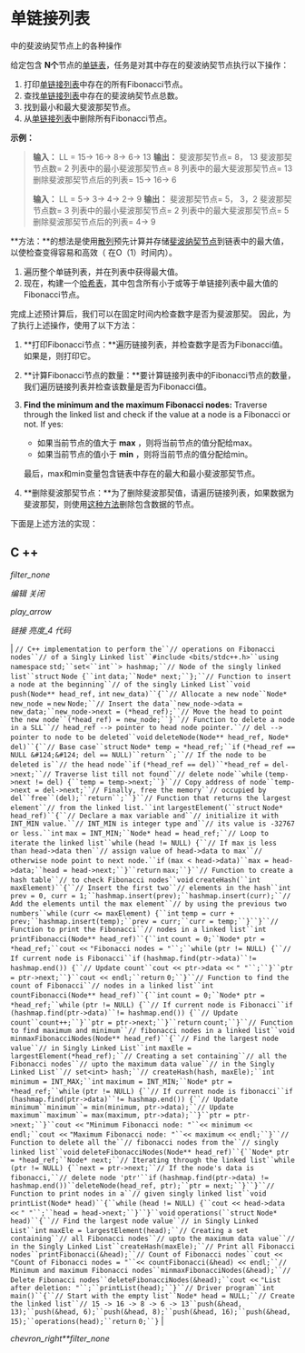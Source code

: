 # 单链接列表

中的斐波纳契节点上的各种操作

给定包含 **N个**节点的[单链表](https://www.geeksforgeeks.org/data-structures/linked-list/singly-linked-list/)，任务是对其中存在的斐波纳契节点执行以下操作：

1.  打印[单链接列表](https://www.geeksforgeeks.org/data-structures/linked-list/singly-linked-list/)中存在的所有Fibonacci节点。
2.  查找[单链接列表](https://www.geeksforgeeks.org/data-structures/linked-list/singly-linked-list/)中存在的斐波纳契节点总数。
3.  找到最小和最大斐波那契节点。
4.  从[单链接列表](https://www.geeksforgeeks.org/data-structures/linked-list/singly-linked-list/)中删除所有Fibonacci节点。

**示例：**

> **输入：** LL = 15-> 16-> 8-> 6-> 13
> **输出：**
> 斐波那契节点= 8， 13
> 斐波那契节点数= 2
> 列表中的最小斐波那契节点= 8
> 列表中的最大斐波那契节点= 13
> 删除斐波那契节点后的列表= 15-> 16-> 6
> 
> **输入：** LL = 5-> 3-> 4-> 2-> 9
> **输出：**
> 斐波那契节点= 5， 3，2
> 斐波那契节点数= 3
> 列表中的最小斐波那契节点= 2
> 列表中的最大斐波那契节点= 5
> 删除斐波那契节点后的列表= 4-> 9

**方法：**的想法是使用[散列](http://www.geeksforgeeks.org/hashing-data-structure/)预先计算并存储[斐波纳契节点](https://www.geeksforgeeks.org/program-for-nth-fibonacci-number/)到链表中的最大值，以使检查变得容易和高效（ 在O（1）时间内）。

1.  遍历整个单链列表，并在列表中获得最大值。
2.  现在，构建一个[哈希表](https://www.geeksforgeeks.org/hashing-set-1-introduction/)，其中包含所有小于或等于单链接列表中最大值的Fibonacci节点。

完成上述预计算后，我们可以在固定时间内检查数字是否为斐波那契。 因此，为了执行上述操作，使用了以下方法：

1.  **打印Fibonacci节点：**遍历链接列表，并检查数字是否为Fibonacci值。 如果是，则打印它。
2.  **计算Fibonacci节点的数量：**要计算链接列表中的Fibonacci节点的数量，我们遍历链接列表并检查该数量是否为Fibonacci值。
3.  **Find the minimum and the maximum Fibonacci nodes:** Traverse through the linked list and check if the value at a node is a Fibonacci or not. If yes:
    *   如果当前节点的值大于 **max** ，则将当前节点的值分配给max。
    *   如果当前节点的值小于 **min** ，则将当前节点的值分配给min。

    最后，max和min变量包含链表中存在的最大和最小斐波那契节点。

4.  **删除斐波那契节点：**为了删除斐波那契值，请遍历链接列表，如果数据为斐波那契，则使用[这种方法](https://www.geeksforgeeks.org/linked-list-set-3-deleting-node/)删除包含数据的节点。

下面是上述方法的实现：

## C ++

*filter_none*

*编辑*
*关闭*

*play_arrow*

*链接*
*亮度_4*
*代码*

| `// C++ implementation to perform the``// operations on Fibonacci nodes``// of a Singly Linked list``#include <bits/stdc++.h>``using` `namespace` `std;``set<``int``> hashmap;``// Node of the singly linked list``struct` `Node {``int` `data;``Node* next;``};``// Function to insert a node at the beginning``// of the singly Linked List``void` `push(Node** head_ref,` `int` `new_data)``{``// Allocate a new node``Node* new_node =` `new` `Node;``// Insert the data``new_node->data = new_data;``new_node->next = (*head_ref);``// Move the head to point the new node``(*head_ref) = new_node;``}``// Function to delete a node in a SLL``// head_ref --> pointer to head node pointer.``// del --> pointer to node to be deleted``void` `deleteNode(Node** head_ref, Node* del)``{``// Base case``struct` `Node* temp = *head_ref;``if` `(*head_ref == NULL &#124;&#124; del == NULL)``return``;``// If the node to be deleted is``// the head node``if` `(*head_ref == del)``*head_ref = del->next;``// Traverse list till not found``// delete node``while` `(temp->next != del) {``temp = temp->next;``}``// Copy address of node``temp->next = del->next;``// Finally, free the memory``// occupied by del``free``(del);``return``;``}``// Function that returns the largest element``// from the linked list.``int` `largestElement(``struct` `Node* head_ref)``{``// Declare a max variable and``// initialize it with INT_MIN value.``// INT_MIN is integer type and``// its value is -32767 or less.``int` `max = INT_MIN;``Node* head = head_ref;``// Loop to iterate the linked list``while` `(head != NULL) {``// If max is less than head->data then``// assign value of head->data to max``// otherwise node point to next node.``if` `(max < head->data)``max = head->data;``head = head->next;``}``return` `max;``}``// Function to create a hash table``// to check Fibonacci nodes``void` `createHash(``int` `maxElement)``{``// Insert the first two``// elements in the hash``int` `prev = 0, curr = 1;``hashmap.insert(prev);``hashmap.insert(curr);``// Add the elements until the max element``// by using the previous two numbers``while` `(curr <= maxElement) {``int` `temp = curr + prev;``hashmap.insert(temp);``prev = curr;``curr = temp;``}``}``// Function to print the Fibonacci``// nodes in a linked list``int` `printFibonacci(Node** head_ref)``{``int` `count = 0;``Node* ptr = *head_ref;``cout <<` `"Fibonacci nodes = "``;``while` `(ptr != NULL) {``// If current node is Fibonacci``if` `(hashmap.find(ptr->data)``!= hashmap.end()) {``// Update count``cout << ptr->data <<` `" "``;``}``ptr = ptr->next;``}``cout << endl;``return` `0;``}``// Function to find the count of Fibonacci``// nodes in a linked list``int` `countFibonacci(Node** head_ref)``{``int` `count = 0;``Node* ptr = *head_ref;``while` `(ptr != NULL) {``// If current node is Fibonacci``if` `(hashmap.find(ptr->data)``!= hashmap.end()) {``// Update count``count++;``}``ptr = ptr->next;``}``return` `count;``}``// Function to find maximum and minimum``// fibonacci nodes in a linked list``void` `minmaxFibonacciNodes(Node** head_ref)``{``// Find the largest node value``// in Singly Linked List``int` `maxEle = largestElement(*head_ref);``// Creating a set containing``// all the Fibonacci nodes``// upto the maximum data value``// in the Singly Linked List``// set<int> hash;``// createHash(hash, maxEle);``int` `minimum = INT_MAX;``int` `maximum = INT_MIN;``Node* ptr = *head_ref;``while` `(ptr != NULL) {``// If current node is fibonacci``if` `(hashmap.find(ptr->data)``!= hashmap.end()) {``// Update minimum``minimum``= min(minimum, ptr->data);``// Update maximum``maximum``= max(maximum, ptr->data);``}``ptr = ptr->next;``}``cout <<` `"Minimum Fibonacci node: "``<< minimum << endl;``cout <<` `"Maximum Fibonacci node: "``<< maximum << endl;``}``// Function to delete all the``// fibonacci nodes from the``// singly linked list``void` `deleteFibonacciNodes(Node** head_ref)``{``Node* ptr = *head_ref;``Node* next;``// Iterating through the linked list``while` `(ptr != NULL) {``next = ptr->next;``// If the node's data is fibonacci,``// delete node 'ptr'``if` `(hashmap.find(ptr->data) != hashmap.end())``deleteNode(head_ref, ptr);``ptr = next;``}``}``// Function to print nodes in a``// given singly linked list``void` `printList(Node* head)``{``while` `(head != NULL) {``cout << head->data <<` `" "``;``head = head->next;``}``}``void` `operations(``struct` `Node* head)``{``// Find the largest node value``// in Singly Linked List``int` `maxEle = largestElement(head);``// Creating a set containing``// all Fibonacci nodes``// upto the maximum data value``// in the Singly Linked List``createHash(maxEle);``// Print all Fibonacci nodes``printFibonacci(&head);``// Count of Fibonacci nodes``cout <<` `"Count of Fibonacci nodes = "``<< countFibonacci(&head) << endl;``// Minimum and maximum Fibonacci nodes``minmaxFibonacciNodes(&head);``// Delete Fibonacci nodes``deleteFibonacciNodes(&head);``cout <<` `"List after deletion: "``;``printList(head);``}``// Driver program``int` `main()``{``// Start with the empty list``Node* head = NULL;``// Create the linked list``// 15 -> 16 -> 8 -> 6 -> 13``push(&head, 13);``push(&head, 6);``push(&head, 8);``push(&head, 16);``push(&head, 15);``operations(head);``return` `0;``}` |

*chevron_right**filter_none*
